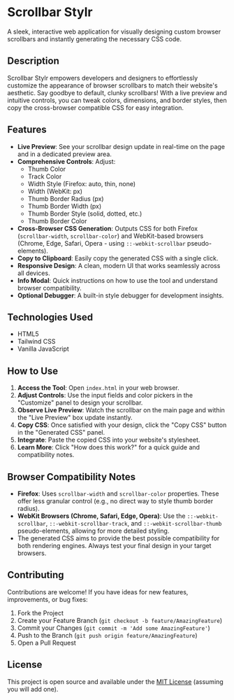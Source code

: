 # Scrollbar Stylr

A sleek, interactive web application for visually designing custom browser scrollbars and instantly generating the necessary CSS code.

## Description

Scrollbar Stylr empowers developers and designers to effortlessly customize the appearance of browser scrollbars to match their website's aesthetic. Say goodbye to default, clunky scrollbars! With a live preview and intuitive controls, you can tweak colors, dimensions, and border styles, then copy the cross-browser compatible CSS for easy integration.

## Features

-   **Live Preview**: See your scrollbar design update in real-time on the page and in a dedicated preview area.
-   **Comprehensive Controls**: Adjust:
    -   Thumb Color
    -   Track Color
    -   Width Style (Firefox: auto, thin, none)
    -   Width (WebKit: px)
    -   Thumb Border Radius (px)
    -   Thumb Border Width (px)
    -   Thumb Border Style (solid, dotted, etc.)
    -   Thumb Border Color
-   **Cross-Browser CSS Generation**: Outputs CSS for both Firefox (`scrollbar-width`, `scrollbar-color`) and WebKit-based browsers (Chrome, Edge, Safari, Opera - using `::-webkit-scrollbar` pseudo-elements).
-   **Copy to Clipboard**: Easily copy the generated CSS with a single click.
-   **Responsive Design**: A clean, modern UI that works seamlessly across all devices.
-   **Info Modal**: Quick instructions on how to use the tool and understand browser compatibility.
-   **Optional Debugger**: A built-in style debugger for development insights.

## Technologies Used

-   HTML5
-   Tailwind CSS
-   Vanilla JavaScript

## How to Use

1.  **Access the Tool**: Open `index.html` in your web browser.
2.  **Adjust Controls**: Use the input fields and color pickers in the "Customize" panel to design your scrollbar.
3.  **Observe Live Preview**: Watch the scrollbar on the main page and within the "Live Preview" box update instantly.
4.  **Copy CSS**: Once satisfied with your design, click the "Copy CSS" button in the "Generated CSS" panel.
5.  **Integrate**: Paste the copied CSS into your website's stylesheet.
6.  **Learn More**: Click "How does this work?" for a quick guide and compatibility notes.

## Browser Compatibility Notes

-   **Firefox**: Uses `scrollbar-width` and `scrollbar-color` properties. These offer less granular control (e.g., no direct way to style thumb border radius).
-   **WebKit Browsers (Chrome, Safari, Edge, Opera)**: Use the `::-webkit-scrollbar`, `::-webkit-scrollbar-track`, and `::-webkit-scrollbar-thumb` pseudo-elements, allowing for more detailed styling.
-   The generated CSS aims to provide the best possible compatibility for both rendering engines. Always test your final design in your target browsers.

## Contributing

Contributions are welcome! If you have ideas for new features, improvements, or bug fixes:

1.  Fork the Project
2.  Create your Feature Branch (`git checkout -b feature/AmazingFeature`)
3.  Commit your Changes (`git commit -m 'Add some AmazingFeature'`)
4.  Push to the Branch (`git push origin feature/AmazingFeature`)
5.  Open a Pull Request

## License

This project is open source and available under the [MIT License](LICENSE) (assuming you will add one).